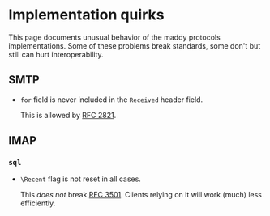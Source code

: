 # Implementation quirks

This page documents unusual behavior of the maddy protocols implementations.
Some of these problems break standards, some don't but still can hurt
interoperability.

## SMTP

- `for` field is never included in the `Received` header field.

  This is allowed by [RFC 2821].

## IMAP

### `sql`

- `\Recent` flag is not reset in all cases.

  This _does not_ break [RFC 3501]. Clients relying on it will work (much) less
  efficiently.

[RFC 2821]: https://tools.ietf.org/html/rfc2821
[RFC 3501]: https://tools.ietf.org/html/rfc3501
